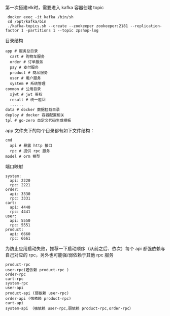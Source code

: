 第一次搭建elk时，需要进入 kafka 容器创建 topic 
```shell
 docker exec -it kafka /bin/sh
 cd /opt/kafka/bin
 ./kafka-topics.sh --create --zookeeper zookeeper:2181 --replication-factor 1 -partitions 1 --topic zpshop-log
```

 目录结构
```shell
app # 服务总目录
  cart # 购物车服务
  order # 订单服务
  pay # 支付服务
  product # 商品服务
  user # 用户服务
  system # 系统管理
common # 公用目录
  xjwt # jwt 鉴权
  result # 统一返回
  ......
data # docker 数据挂载目录
deploy # docker 容器配置相关
tpl # go-zero 自定义代码生成模板
```
app 文件夹下的每个目录都有如下文件结构：
```shell
cmd 
  api # 暴露 http 接口
  rpc # 提供 rpc 服务
model # orm 模型
```
端口映射
```shell
system:
  api: 2220
  rpc: 2221
order:
  api: 3330
  rpc: 3331
cart:
  api: 4440
  rpc: 4441
user:
  api: 5550
  rpc: 5551
product:
  api: 6660
  rpc: 6661  
```
为防止应用启动失败，推荐一下启动顺序（从前之后、依次）每个 api 都强依赖与自己对应的 rpc，另外也可能强/弱依赖于其他 rpc 服务
```shell
product-rpc 
user-rpc(若依赖 product-rpc )
order-rpc
cart-rpc
system-rpc
user-api
product-api (弱依赖 user-rpc)
order-api (强依赖 product-rpc)
cart-api
system-api （强依赖 user-rpc,弱依赖 product-rpc,order-rpc）
```
